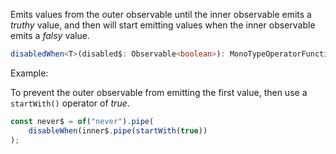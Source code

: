 Emits values from the outer observable until the inner observable emits a *truthy* value, and
then will start emitting values when the inner observable emits a *falsy* value.

```typescript
disabledWhen<T>(disabled$: Observable<boolean>): MonoTypeOperatorFunction<T>
```

Example:

To prevent the outer observable from emitting the first value, then use
a `startWith()` operator of *true*.

```typescript
const never$ = of("never").pipe(
    disableWhen(inner$.pipe(startWith(true))
);
```
